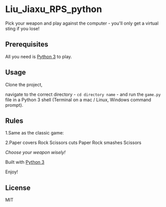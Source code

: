 # Liu_Jiaxu_RPS_python

Pick your weapon and play against the computer - you'll only get a virtual sting if you lose!

<h2>Prerequisites</h2>

All you need is [Python 3](https://www.python.org) to play.

<h2>Usage</h2>
Clone the project,

navigate to the correct directory - <code>cd directory name</code> - and run the <code>game.py </code> file in a Python 3 shell (Terminal on a mac / Linux, Windows command prompt).

<h2>Rules</h2>
1.Same as the classic game:

2.Paper covers Rock Scissors cuts Paper Rock smashes Scissors

<i>Choose your weapon wisely!</i>

Built with [Python 3](https://www.python.org)

Enjoy!

<h2>License</h2>
MIT


